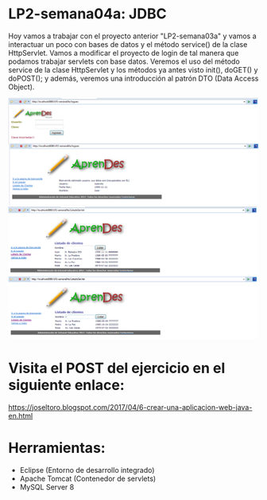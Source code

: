 # LP2-semana04a: JDBC

Hoy vamos a trabajar con el proyecto anterior "LP2-semana03a" y vamos a interactuar un poco con bases de datos y el método service() de la clase HttpServlet.
Vamos a modificar el proyecto de login de tal manera que podamos trabajar servlets con base datos. Veremos el uso del método service de la clase HttpServlet y los métodos ya antes visto init(), doGET() y doPOST(); y además, veremos una introducción al patrón DTO (Data Access Object).

![](https://raw.githubusercontent.com/ctec105/LP2-semana04a/master/image01.png)
![](https://raw.githubusercontent.com/ctec105/LP2-semana04a/master/image02.png)

# Visita el POST del ejercicio en el siguiente enlace:
https://joseltoro.blogspot.com/2017/04/6-crear-una-aplicacion-web-java-en.html

# Herramientas:
- Eclipse (Entorno de desarrollo integrado)
- Apache Tomcat (Contenedor de servlets)
- MySQL Server 8